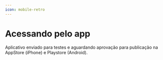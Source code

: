 ```yaml
---
icon: mobile-retro
---
```


# Acessando pelo app

Aplicativo enviado para testes e aguardando aprovação para publicação na AppStore (iPhone) e Playstore (Android).
